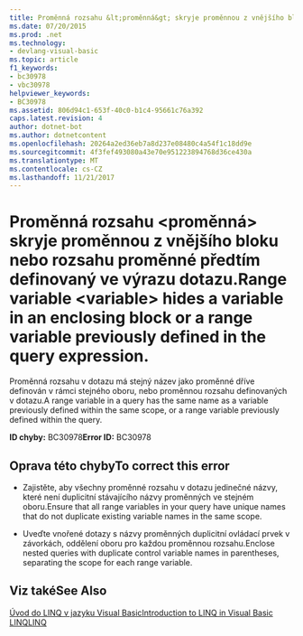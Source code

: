 ```yaml
---
title: Proměnná rozsahu &lt;proměnná&gt; skryje proměnnou z vnějšího bloku nebo rozsahu proměnné předtím definovaný ve výrazu dotazu.
ms.date: 07/20/2015
ms.prod: .net
ms.technology:
- devlang-visual-basic
ms.topic: article
f1_keywords:
- bc30978
- vbc30978
helpviewer_keywords:
- BC30978
ms.assetid: 806d94c1-653f-40c0-b1c4-95661c76a392
caps.latest.revision: 4
author: dotnet-bot
ms.author: dotnetcontent
ms.openlocfilehash: 20264a2ed36eb7a8d237e08480c4a54f1c18dd9e
ms.sourcegitcommit: 4f3fef493080a43e70e951223894768d36ce430a
ms.translationtype: MT
ms.contentlocale: cs-CZ
ms.lasthandoff: 11/21/2017
---
```

# <a name="range-variable-ltvariablegt-hides-a-variable-in-an-enclosing-block-or-a-range-variable-previously-defined-in-the-query-expression"></a><span data-ttu-id="dcd1a-102">Proměnná rozsahu &lt;proměnná&gt; skryje proměnnou z vnějšího bloku nebo rozsahu proměnné předtím definovaný ve výrazu dotazu.</span><span class="sxs-lookup"><span data-stu-id="dcd1a-102">Range variable &lt;variable&gt; hides a variable in an enclosing block or a range variable previously defined in the query expression.</span></span>
<span data-ttu-id="dcd1a-103">Proměnná rozsahu v dotazu má stejný název jako proměnné dříve definován v rámci stejného oboru, nebo proměnnou rozsahu definovaných v dotazu.</span><span class="sxs-lookup"><span data-stu-id="dcd1a-103">A range variable in a query has the same name as a variable previously defined within the same scope, or a range variable previously defined within the query.</span></span>  
  
 <span data-ttu-id="dcd1a-104">**ID chyby:** BC30978</span><span class="sxs-lookup"><span data-stu-id="dcd1a-104">**Error ID:** BC30978</span></span>  
  
## <a name="to-correct-this-error"></a><span data-ttu-id="dcd1a-105">Oprava této chyby</span><span class="sxs-lookup"><span data-stu-id="dcd1a-105">To correct this error</span></span>  
  
-   <span data-ttu-id="dcd1a-106">Zajistěte, aby všechny proměnné rozsahu v dotazu jedinečné názvy, které není duplicitní stávajícího názvy proměnných ve stejném oboru.</span><span class="sxs-lookup"><span data-stu-id="dcd1a-106">Ensure that all range variables in your query have unique names that do not duplicate existing variable names in the same scope.</span></span>  
  
-   <span data-ttu-id="dcd1a-107">Uveďte vnořené dotazy s názvy proměnných duplicitní ovládací prvek v závorkách, oddělení oboru pro každou proměnnou rozsahu.</span><span class="sxs-lookup"><span data-stu-id="dcd1a-107">Enclose nested queries with duplicate control variable names in parentheses, separating the scope for each range variable.</span></span>  
  
## <a name="see-also"></a><span data-ttu-id="dcd1a-108">Viz také</span><span class="sxs-lookup"><span data-stu-id="dcd1a-108">See Also</span></span>  
 [<span data-ttu-id="dcd1a-109">Úvod do LINQ v jazyku Visual Basic</span><span class="sxs-lookup"><span data-stu-id="dcd1a-109">Introduction to LINQ in Visual Basic</span></span>](../../visual-basic/programming-guide/language-features/linq/introduction-to-linq.md)  
 [<span data-ttu-id="dcd1a-110">LINQ</span><span class="sxs-lookup"><span data-stu-id="dcd1a-110">LINQ</span></span>](../../visual-basic/programming-guide/language-features/linq/index.md)
